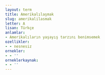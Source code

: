 ```yaml
---
layout: term
title: Amerikalılaşmak
slug: amerikalilasmak
letter: A
lisan: Türkçe
anlamlar:
- Amerikalıların yaşayış tarzını benimsemek
ozellikler:
- - nesnesiz
ornekler:
- - ''
orneklerkaynak:
- - ''
---
```

